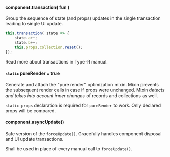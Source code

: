 #### component.transaction( fun )

Group the sequence of state (and props) updates in the single transaction leading to single UI update.

```javascript
this.transaction( state => {
    state.a++;
    state.b++;
    this.props.collection.reset();
});
```

Read more about transactions in Type-R manual.

#### `static` pureRender = true

Generate and attach the "pure render" optimization mixin. Mixin prevents the subsequent render calls in case if props were unchanged.
Mixin *detects and takes into account inner changes* of records and collections as well.

`static props` declaration is required for `pureRender` to work. Only declared props will be compared.


#### component.asyncUpdate()

Safe version of the `forceUpdate()`. Gracefully handles component disposal and UI update transactions.

Shall be used in place of every manual call to `forceUpdate()`.